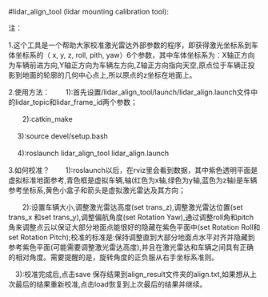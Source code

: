 #lidar_align_tool (lidar mounting calibration tool):

注：

1.这个工具是一个帮助大家校准激光雷达外部参数的程序，即获得激光坐标系到车体坐标系的（ x, y, z, roll, pith, yaw）6个参数，其中车体坐标系为：X轴正方向为⻋辆前进方向,Y轴正方向为⻋辆左方向,Z轴正方向指向天空,原点位于⻋辆正投影到地面的轮廓的几何中心点上,所以原点的z坐标在地面上。

2.使用方法：
　　1):首先设置/lidar_align_tool/launch/lidar_align.launch文件中的lidar_topic和lidar_frame_id两个参数；
  
　　2):catkin_make
  
 　 3):source devel/setup.bash
   
 　 4):roslaunch lidar_align_tool lidar_align.launch

3.如何校准？
　　1):roslaunch以后，在rviz里会看到数据，其中紫色透明平面是虚拟标准地面参考,⻘色框是虚拟⻋辆,轴(红色为x轴,绿色为y轴,蓝色为z轴)是⻋辆参考坐标系,⻩色小盒子和箭头是虚拟激光雷达及其方向；
  
　　2):设置⻋辆大小,调整激光雷达高度(set trans_z),调整激光雷达位置(set trans_x 和set	trans_y),调整偏航角度(set Rotation Yaw),通过调整roll角和pitch角来调整点云以保证大部分地面点能很好的隐藏在紫色平面中(set Rotation Roll和set Rotation Pitch);校准的标准是:保持调整直到大部分地面点水平对⻬并隐藏到参考紫色平面(可能需要调整激光雷达高度),并且在激光雷达和⻋辆之间具有正确的相对角度。需要提醒的是，旋转角度的正负服从右手坐标系准则。
  
 　3):校准完成后,点击save 保存结果到align_result文件夹的align.txt,如果想从上次最后的结果重新校准,点击load恢复到上次最后的结果并继续。
